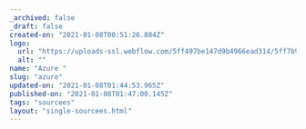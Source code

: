 ```yaml
---
_archived: false
_draft: false
created-on: "2021-01-08T00:51:26.884Z"
logo:
  url: "https://uploads-ssl.webflow.com/5ff497be147d9b4966ead314/5ff7b914d8fd902bdd3bf4bb_endpoints_0183_Azure%20Data%20Catalog.jpg"
  alt: ""
name: "Azure "
slug: "azure"
updated-on: "2021-01-08T01:44:53.965Z"
published-on: "2021-01-08T01:47:00.145Z"
tags: "sourcees"
layout: "single-sourcees.html"
---
```



